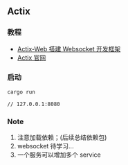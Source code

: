 ## Actix

### 教程

- [Actix-Web 搭建 Websocket 开发框架](https://zhuanlan.zhihu.com/p/421571942)
- [Actix 官网](https://actix.rs/)

### 启动

```
cargo run

// 127.0.0.1:8080
```


### Note

1. 注意加载依赖；(后续总结依赖包)
2. websocket 待学习...
3. 一个服务可以增加多个 service